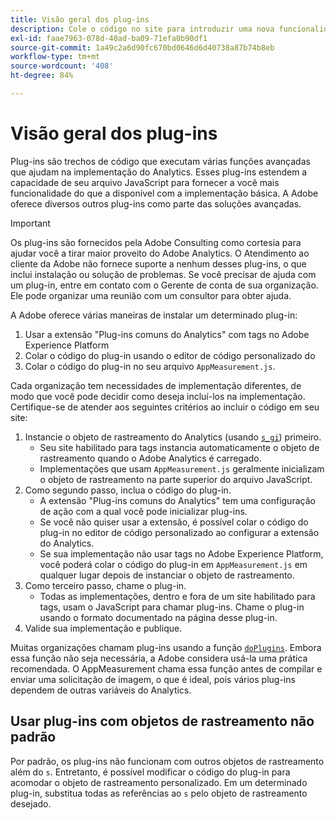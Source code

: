 ```yaml
---
title: Visão geral dos plug-ins
description: Cole o código no site para introduzir uma nova funcionalidade.
exl-id: faae7963-078d-40ad-ba09-71efa0b90df1
source-git-commit: 1a49c2a6d90fc670bd0646d6d40738a87b74b8eb
workflow-type: tm+mt
source-wordcount: '408'
ht-degree: 84%

---
```


# Visão geral dos plug-ins

Plug-ins são trechos de código que executam várias funções avançadas que ajudam na implementação do Analytics. Esses plug-ins estendem a capacidade de seu arquivo JavaScript para fornecer a você mais funcionalidade do que a disponível com a implementação básica. A Adobe oferece diversos outros plug-ins como parte das soluções avançadas.

>[!IMPORTANT]
>
>Os plug-ins são fornecidos pela Adobe Consulting como cortesia para ajudar você a tirar maior proveito do Adobe Analytics. O Atendimento ao cliente da Adobe não fornece suporte a nenhum desses plug-ins, o que inclui instalação ou solução de problemas. Se você precisar de ajuda com um plug-in, entre em contato com o Gerente de conta de sua organização. Ele pode organizar uma reunião com um consultor para obter ajuda.

A Adobe oferece várias maneiras de instalar um determinado plug-in:

1. Usar a extensão &quot;Plug-ins comuns do Analytics&quot; com tags no Adobe Experience Platform
2. Colar o código do plug-in usando o editor de código personalizado do 
3. Colar o código do plug-in no seu arquivo `AppMeasurement.js`.

Cada organização tem necessidades de implementação diferentes, de modo que você pode decidir como deseja incluí-los na implementação. Certifique-se de atender aos seguintes critérios ao incluir o código em seu site:

1. Instancie o objeto de rastreamento do Analytics (usando [`s_gi`](../functions/s-gi.md)) primeiro.
   * Seu site habilitado para tags instancia automaticamente o objeto de rastreamento quando o Adobe Analytics é carregado.
   * Implementações que usam `AppMeasurement.js` geralmente inicializam o objeto de rastreamento na parte superior do arquivo JavaScript.
2. Como segundo passo, inclua o código do plug-in.
   * A extensão &quot;Plug-ins comuns do Analytics&quot; tem uma configuração de ação com a qual você pode inicializar plug-ins.
   * Se você não quiser usar a extensão, é possível colar o código do plug-in no editor de código personalizado ao configurar a extensão do Analytics.
   * Se sua implementação não usar tags no Adobe Experience Platform, você poderá colar o código do plug-in em `AppMeasurement.js` em qualquer lugar depois de instanciar o objeto de rastreamento.
3. Como terceiro passo, chame o plug-in.
   * Todas as implementações, dentro e fora de um site habilitado para tags, usam o JavaScript para chamar plug-ins. Chame o plug-in usando o formato documentado na página desse plug-in.
4. Valide sua implementação e publique.

Muitas organizações chamam plug-ins usando a função [`doPlugins`](../functions/doplugins.md). Embora essa função não seja necessária, a Adobe considera usá-la uma prática recomendada. O AppMeasurement chama essa função antes de compilar e enviar uma solicitação de imagem, o que é ideal, pois vários plug-ins dependem de outras variáveis do Analytics.

## Usar plug-ins com objetos de rastreamento não padrão

Por padrão, os plug-ins não funcionam com outros objetos de rastreamento além do `s`. Entretanto, é possível modificar o código do plug-in para acomodar o objeto de rastreamento personalizado. Em um determinado plug-in, substitua todas as referências ao `s` pelo objeto de rastreamento desejado.
